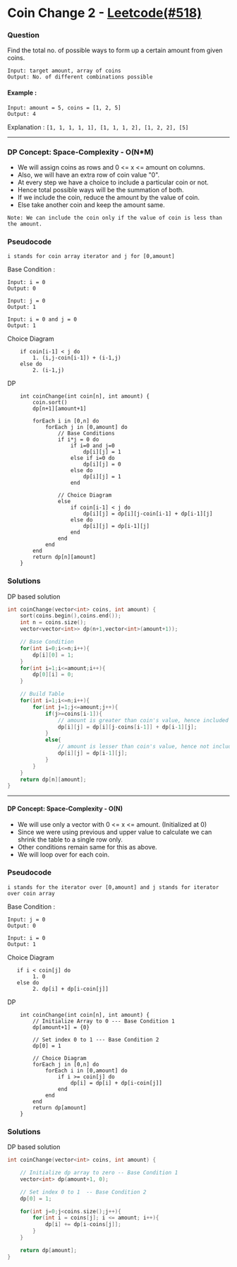 # Coin Change 2 - [Leetcode(#518)](https://leetcode.com/problems/coin-change-2/)

### Question

Find the total no. of possible ways to form up a certain amount from given coins.

```
Input: target amount, array of coins
Output: No. of different combinations possible
```

#### Example :

```
Input: amount = 5, coins = [1, 2, 5]
Output: 4
```

Explanation : `[1, 1, 1, 1, 1], [1, 1, 1, 2], [1, 2, 2], [5]`

---

### DP Concept: Space-Complexity - O(N\*M)

- We will assign coins as rows and 0 <= x <= amount on columns.
- Also, we will have an extra row of coin value "0".
- At every step we have a choice to include a particular coin or not.
- Hence total possible ways will be the summation of both.
- If we include the coin, reduce the amount by the value of coin.
- Else take another coin and keep the amount same.

`Note: We can include the coin only if the value of coin is less than the amount.`

### Pseudocode
```i stands for coin array iterator and j for [0,amount]```

Base Condition :
```
Input: i = 0 
Output: 0

Input: j = 0
Output: 1

Input: i = 0 and j = 0
Output: 1
```
Choice Diagram

```
    if coin[i-1] < j do
        1. (i,j-coin[i-1]) + (i-1,j)
    else do
        2. (i-1,j)
```
DP
```
    int coinChange(int coin[n], int amount) {
        coin.sort()
        dp[n+1][amount+1]
        
        forEach i in [0,n] do
            forEach j in [0,amount] do
                // Base Conditions
                if i*j = 0 do
                    if i=0 and j=0
                        dp[i][j] = 1
                    else if i=0 do
                        dp[i][j] = 0
                    else do
                        dp[i][j] = 1
                    end
                    
                // Choice Diagram
                else
                    if coin[i-1] < j do
                        dp[i][j] = dp[i][j-coin[i-1] + dp[i-1][j]
                    else do
                        dp[i][j] = dp[i-1][j]
                    end
                end
            end    
        end 
        return dp[n][amount]
    }
```
### Solutions

DP based solution

```cpp
int coinChange(vector<int> coins, int amount) {
    sort(coins.begin(),coins.end());
    int n = coins.size();
    vector<vector<int>> dp(n+1,vector<int>(amount+1));

    // Base Condition
    for(int i=0;i<=n;i++){
        dp[i][0] = 1;
    }
    for(int i=1;i<=amount;i++){
        dp[0][i] = 0;
    }

    // Build Table
    for(int i=1;i<=n;i++){
        for(int j=1;j<=amount;j++){
            if(j>=coins[i-1]){
                // amount is greater than coin's value, hence included
                dp[i][j] = dp[i][j-coins[i-1]] + dp[i-1][j];
            }
            else{
                // amount is lesser than coin's value, hence not included
                dp[i][j] = dp[i-1][j];
            }
        }
    }
    return dp[n][amount];
}
```

---

#### DP Concept: Space-Complexity - O(N)

- We will use only a vector with 0 <= x <= amount. (Initialized at 0)
- Since we were using previous and upper value to calculate we can shrink the table to a single row only.
- Other conditions remain same for this as above.
- We will loop over for each coin.

### Pseudocode
```i stands for the iterator over [0,amount] and j stands for iterator over coin array```

Base Condition :
```
Input: j = 0
Output: 0

Input: i = 0
Output: 1
```
Choice Diagram
```
   if i < coin[j] do
        1. 0
   else do
        2. dp[i] + dp[i-coin[j]]
```
DP
```
    int coinChange(int coin[n], int amount) {
        // Initialize Array to 0 --- Base Condition 1
        dp[amount+1] = {0}
        
        // Set index 0 to 1 --- Base Condition 2
        dp[0] = 1
        
        // Choice Diagram
        forEach j in [0,n] do
            forEach i in [0,amount] do
                if i >= coin[j] do
                    dp[i] = dp[i] + dp[i-coin[j]]
                end
            end
        end
        return dp[amount]
    }
```
### Solutions

DP based solution

```cpp
int coinChange(vector<int> coins, int amount) {

    // Initialize dp array to zero -- Base Condition 1
    vector<int> dp(amount+1, 0);

    // Set index 0 to 1  -- Base Condition 2
    dp[0] = 1;

    for(int j=0;j<coins.size();j++){
        for(int i = coins[j]; i <= amount; i++){
            dp[i] += dp[i-coins[j]];
        }
    }

    return dp[amount];
}
```
